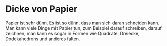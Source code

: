 # Dicke von Papier

Papier ist sehr dünn. Es ist so dünn, dass man sich daran schneiden kann. Man
kann viele Dinge mit Papier tun, zum Beispiel darauf schreiben, darauf zeichnen,
man kann es sogar in Formen wie Quadrate, Dreiecke, Dodekahedrons und anderes
falten.
